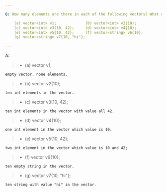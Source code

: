 ```yaml
---

Q: How many elements are there in each of the following vectors? What are the values of the elements?

    (a) vector<int> v1;             (b) vector<int> v2(10);
    (c) vector<int> v3(10, 42);     (d) vector<int> v4{10};
    (e) vector<int> v5{10, 42};     (f) vector<string> v6{10};
    (g) vector<string> v7{10, "hi"};

---
```


A:

> + (a) vector<int> v1;

    empty vector, none elements.
> + (b) vector<int> v2(10);

    ten int elements in the vector.
> + (c) vector<int> v3(10, 42);     

    ten int elements in the vector with value all 42.
> + (d) vector<int> v4{10};

    one int element in the vector which value is 10.
> + (e) vector<int> v5{10, 42};     

    two int element in the vector which value is 10 and 42;
> + (f) vector<string> v6{10};

    ten empty string in the vector.
> + (g) vector<string> v7{10, "hi"};
    
    ten string with value "hi" in the vector.
